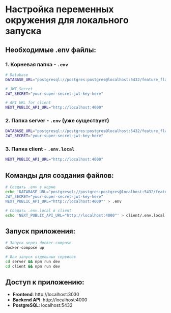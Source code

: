 # Настройка переменных окружения для локального запуска

## Необходимые .env файлы:

### 1. Корневая папка - `.env`

```bash
# Database
DATABASE_URL="postgresql://postgres:postgres@localhost:5432/feature_flags_db"

# JWT Secret
JWT_SECRET="your-super-secret-jwt-key-here"

# API URL for client
NEXT_PUBLIC_API_URL="http://localhost:4000"
```

### 2. Папка server - `.env` (уже существует)

```bash
DATABASE_URL="postgresql://postgres:postgres@localhost:5432/feature_flags_db"
JWT_SECRET="your-super-secret-jwt-key-here"
```

### 3. Папка client - `.env.local`

```bash
NEXT_PUBLIC_API_URL="http://localhost:4000"
```

## Команды для создания файлов:

```bash
# Создать .env в корне
echo 'DATABASE_URL="postgresql://postgres:postgres@localhost:5432/feature_flags_db"
JWT_SECRET="your-super-secret-jwt-key-here"
NEXT_PUBLIC_API_URL="http://localhost:4000"' > .env

# Создать .env.local в client
echo 'NEXT_PUBLIC_API_URL="http://localhost:4000"' > client/.env.local
```

## Запуск приложения:

```bash
# Запуск через docker-compose
docker-compose up

# Или запуск отдельных сервисов
cd server && npm run dev
cd client && npm run dev
```

## Доступ к приложению:

- **Frontend**: http://localhost:3030
- **Backend API**: http://localhost:4000
- **PostgreSQL**: localhost:5432
